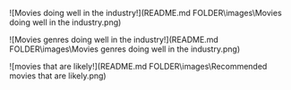 
![Movies doing well in the industry!](README.md FOLDER\images\Movies doing well in the industry.png)

![Movies genres doing well in the industry!](README.md FOLDER\images\Movies genres doing well in the industry.png)

![movies that are likely!](README.md FOLDER\images\Recommended movies that are likely.png)